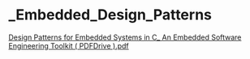 # _Embedded_Design_Patterns

[Design Patterns for Embedded Systems in C_ An Embedded Software Engineering Toolkit ( PDFDrive ).pdf](https://github.com/dvtruong1211/_Embedded_Design_Patterns/files/13327019/Design.Patterns.for.Embedded.Systems.in.C_.An.Embedded.Software.Engineering.Toolkit.PDFDrive.pdf)
